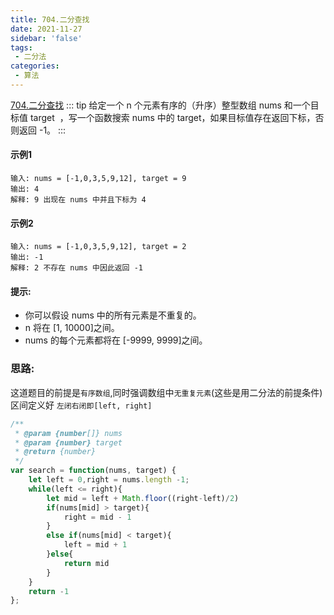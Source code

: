 ```yaml
---
title: 704.二分查找
date: 2021-11-27
sidebar: 'false'
tags:
 - 二分法
categories: 
 - 算法
---
```


[704.二分查找](https://leetcode-cn.com/problems/binary-search/)
::: tip 
给定一个 n 个元素有序的（升序）整型数组 nums 和一个目标值 target  ，写一个函数搜索 nums 中的 target，如果目标值存在返回下标，否则返回 -1。
:::

#### 示例1
```
输入: nums = [-1,0,3,5,9,12], target = 9
输出: 4
解释: 9 出现在 nums 中并且下标为 4
```

#### 示例2
```
输入: nums = [-1,0,3,5,9,12], target = 2
输出: -1
解释: 2 不存在 nums 中因此返回 -1
```
#### 提示:
- 你可以假设 nums 中的所有元素是不重复的。
- n 将在 [1, 10000]之间。
- nums 的每个元素都将在 [-9999, 9999]之间。

### 思路: 
这道题目的前提是`有序数组`,同时强调数组中`无重复元素`(这些是用二分法的前提条件)
区间定义好 `左闭右闭即[left, right]`

``` js
/**
 * @param {number[]} nums
 * @param {number} target
 * @return {number}
 */
var search = function(nums, target) {
    let left = 0,right = nums.length -1;
    while(left <= right){
        let mid = left + Math.floor((right-left)/2)
        if(nums[mid] > target){
            right = mid - 1
        }
        else if(nums[mid] < target){
            left = mid + 1
        }else{
            return mid
        }
    }
    return -1
};
```